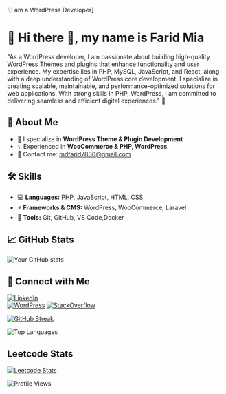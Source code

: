 ![I am a WordPress Developer]

# 👋 Hi there 👋, my name is Farid Mia

"As a WordPress developer, I am passionate about building high-quality WordPress Themes and plugins that enhance functionality and user experience. My expertise lies in PHP, MySQL, JavaScript, and React, along with a deep understanding of WordPress core development. I specialize in creating scalable, maintainable, and performance-optimized solutions for web applications. With strong skills in PHP, WordPress, I am committed to delivering seamless and efficient digital experiences." 🚀

## 🚀 About Me

- 🎯 I specialize in **WordPress Theme & Plugin Development**
- 💡 Experienced in **WooCommerce & PHP, WordPress**
- 📩 Contact me: [mdfarid7830@gmail.com](mailto:mdfarid7830@gmail.com)

## 🛠 Skills

- 💻 **Languages:** PHP, JavaScript, HTML, CSS
- ⚡ **Frameworks & CMS:** WordPress, WooCommerce, Laravel
- 🔧 **Tools:** Git, GitHub, VS Code,Docker

## 📈 GitHub Stats

![Your GitHub stats](https://github-readme-stats.vercel.app/api?username=faridmia&show_icons=true&theme=radical)

## 🔗 Connect with Me

[![LinkedIn](https://img.shields.io/badge/LinkedIn-0077B5?style=for-the-badge&logo=linkedin&logoColor=white)](https://linkedin.com/in/farid-mia-b551a9149)  
[![WordPress](https://img.shields.io/badge/WordPress-21759B?style=for-the-badge&logo=wordpress&logoColor=white)](https://profiles.wordpress.org/faridmia)
[![StackOverflow](https://img.shields.io/badge/StackOverflow-FE7A16?style=for-the-badge&logo=stackoverflow&logoColor=white)](https://stackoverflow.com/users/18300132/faridmia23)

[![GitHub Streak](https://streak-stats.demolab.com?user=faridmia&theme=radical&border_radius=10)](https://git.io/streak-stats)

![Top Languages](https://github-readme-stats.vercel.app/api/top-langs/?username=faridmia&layout=compact&theme=dark)

## Leetcode Stats

[![Leetcode Stats](https://leetcard.jacoblin.cool/faridmia?ext=heatmap&animation=true)](https://leetcode.com/faridmia/)

![Profile Views](https://komarev.com/ghpvc/?username=faridmia&color=blue)
